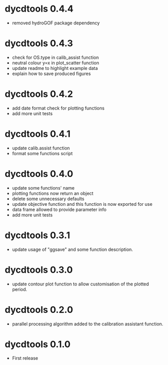 # dycdtools 0.4.4
- removed hydroGOF package dependency

# dycdtools 0.4.3
- check for OS.type in calib_assist function
- neutral colour y=x in plot_scatter function
- update readme to highlight example data
- explain how to save produced figures

# dycdtools 0.4.2

- add date format check for plotting functions
- add more unit tests

# dycdtools 0.4.1

- update calib.assist function
- format some functions script

# dycdtools 0.4.0

- update some functions' name
- plotting functions now return an object
- delete some unnecessary defaults
- update objective function and this function is now exported for use
- data frame allowed to provide parameter info
- add more unit tests


# dycdtools 0.3.1
- update usage of "ggsave" and some function description.

# dycdtools 0.3.0
- update contour plot function to allow customisation of the plotted period.

# dycdtools 0.2.0
- parallel processing algorithm added to the calibration assistant function.

# dycdtools 0.1.0
- First release
